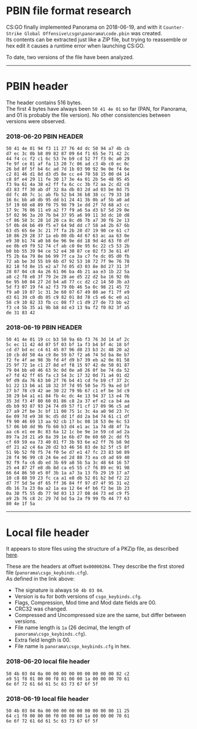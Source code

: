 # PBIN file format research

CS:GO finally implemented Panorama on 2018-06-19, and with it `Counter-Strike Global Offensive\csgo\panorama\code.pbin` was
created.  
Its contents can be extracted just like a ZIP file, but trying to reassemble or hex edit it causes a runtime error when
launching CS:GO.

To date, two versions of the file have been analyzed.

---

# PBIN header

The header contains 516 bytes.  
The first 4 bytes have always been `50 41 4e 01` so far (PAN, for Panorama, and 01 is probably the file version).
No other consistencies between versions were observed. 

### 2018-06-20 PBIN HEADER
```
50 41 4e 01 94 f3 11 27 76 4d dc 50 94 a7 4b cb
d7 ec 3c 0b b8 09 82 87 09 64 f1 65 5e 71 42 2c
44 f4 cc f2 c1 6c 53 7e b9 cd 52 7f f3 0c a0 29
fe 9f ce 81 af fa 13 20 7c 06 ad c3 4b c0 ec 0c
26 bd 8f 5f b4 6c ad 7d 1b 03 90 92 9e 0e f4 6e
c2 81 46 d1 8d d3 d5 8e cc e4 70 58 15 00 d4 14
c8 8f e4 29 11 fe 30 17 3e 4a 01 2b 5e 48 95 45
f3 9a 61 4a 38 e2 ff fa 6c cc 3b f2 aa 2c d2 c8
d3 83 ff 30 ab df 32 8a db 03 2d ad 03 be 8d 75
dd fc 40 7c 1c ab fb 52 b4 36 b8 38 cc 79 33 10
16 6c bb a0 db 95 dd b1 24 41 3b 0b af 5b a0 ad
5f 19 60 e8 89 f0 75 98 79 1e dd 2f 7d 68 a3 cc
17 9c 76 06 11 e9 a2 f7 f9 a6 5a d3 b7 5d 29 0e
5f 02 96 3a 20 7b b4 37 95 a6 99 11 3d dc 10 d8
cf 86 58 3c 28 1d 20 ca 8c d6 7b a7 30 f6 2e 13
5f 0b d4 b6 49 f5 e7 64 9d dd c7 58 a4 2b 67 6b
63 d5 65 6e 3c 21 7f fa 2b 20 d7 19 90 ce 61 c7
10 86 29 28 37 1a eb 00 db 4d 67 63 ac aa 63 0e
e9 30 b1 74 a0 b8 6e 96 9e dd 18 9d 4d 63 f0 df
ee 0b e9 f9 52 74 cf ab c0 0e 95 6c 22 c5 53 2b
b0 bb 55 39 94 ce 52 e4 30 87 ce 02 f3 3e 61 4f
f5 2b 6a 79 8e b6 99 7f ca 3a c7 fe dc 05 d0 fb
72 ab be 3d 55 b9 6b d7 92 53 10 72 7f 9e 76 78
82 18 fd 8e 15 e2 a7 7d 05 d3 03 8e 8d 27 31 3f
28 07 04 c8 4a 26 61 06 ba 4b 21 aa e3 1b 22 5a
a8 c2 f8 e8 3f 79 2e 28 ae d5 22 d2 ba 16 92 0b
6e 95 b0 84 27 2d b4 a8 77 cc d2 c2 14 50 3b a3
5d f3 07 19 f4 a2 f3 79 0b 46 5a 0c 98 21 45 72
f9 a0 19 07 1c 31 3e 60 07 67 49 80 ae f1 7f e9
d3 61 39 c0 db 05 c9 82 01 8d 78 c5 e6 6c e0 a1
58 c9 10 82 33 fb cc 08 f7 c1 d9 27 de 73 bb e2
f3 c4 5b 35 a1 9b b8 4d e3 13 9a f2 f0 02 3f a5
de 31 83 42
```

### 2018-06-19 PBIN HEADER
```
50 41 4e 01 19 cc b3 58 9a 6b f3 76 3d 14 af 2c
5c ec 11 42 4d 07 5f 03 bf 1a f3 b4 bf 4c 18 bf
cd d7 bd ec c4 61 45 07 96 d8 23 b3 2c 48 20 a2
10 cb dd 50 4a c9 8e 59 b7 f2 a6 74 5d ba 8e b7
f2 fe 4f ae 98 3b fd 4f d9 b7 39 eb a2 0e 01 58
25 9f 72 1e c1 27 8d ef f8 15 97 42 de 50 01 87
79 04 bb e0 46 63 9c 0d 0e a0 26 0f be 74 da 52
e7 fd 42 ff 65 fa c3 54 3c 17 32 0d 71 a4 01 d2
9f d9 da 76 63 b0 2f 76 b4 41 cd fe b9 cf 37 2c
b1 22 13 b6 a1 18 32 3f 7d 95 50 5e 75 9a ed bf
27 b7 78 c9 42 ae 30 22 79 9b 67 c1 ef be 3d c9
38 29 b4 a1 e1 84 fb 4c dc 4e 13 94 37 13 e4 76
35 3d f3 4f 80 60 01 86 c8 2a 37 ef e2 ca b4 aa
db b9 93 87 93 24 74 d9 57 f1 cf 17 09 96 c5 ad
27 a9 2f be 3c bf 11 00 75 1c 3c 4a a0 9d 23 7c
6e 09 7d e9 38 9c d5 dd 1f dd 2a b4 74 61 c1 df
f9 90 46 69 13 aa 92 cb 17 bc 08 18 53 0e 6c 53
57 06 b0 dd 9b fb 60 b3 d4 e1 ac 1a 74 d8 4f 7a
aa c6 e1 ee 8c 83 6a 12 1c be 9e 1e 59 cd ad 2a
89 7a 2d 21 a9 8a 39 1e 6b d7 0e 60 60 2c dd f5
cf 69 59 ea 73 40 01 f7 3b 93 6e e2 ff 76 b8 9d
df 21 a2 c4 6a 20 d2 b3 46 56 83 de b2 5f c5 8f
51 9b 52 f0 f5 74 f0 5e d7 e1 47 fc 23 83 b0 89
28 f4 96 99 c8 24 6e ed 2d 88 73 ea c0 ad 69 40
92 f9 fa c6 db ed 3b 69 a8 5b 5a 3c 48 64 16 57
25 e4 87 2f e8 db 8d ca e5 55 c7 f6 89 ec 91 98
66 64 86 50 e5 0f 3b 1a a7 3a 13 fb 29 19 17 a7
10 c8 88 59 23 fc ca a1 e8 db 52 01 b2 bd f2 22
d7 7f 5d 5e df 65 ff 36 84 ff 97 d7 4f 95 31 e2
db 16 7a 23 0a a2 1a ea 12 6e 4f b6 f2 be 1b 23
0a 38 f5 55 db 77 9d 03 13 27 08 d4 73 ed c9 f5
a9 2b 76 c8 2c 29 7d bd 5a 2a f9 99 fb 44 77 63
80 4e 1f 5a
```

---

# Local file header

It appears to store files using the structure of a PKZip file, as described [here](https://users.cs.jmu.edu/buchhofp/forensics/formats/pkzip.html).  

These are the headers at offset `0x00000204`. They describe the first stored file (`panorama\csgo_keybinds.cfg`).  
As defined in the link above:  
- The signature is always `50 4b 03 04`.
- Version is `0a` for both versions of `csgo_keybinds.cfg`.
- Flags, Compression, Mod time and Mod date fields are 00.
- CRC32 was changed.
- Compressed and Uncompressed size are the same, but differ between versions.
- File name length is `1a` (26 decimal, the length of `panorama\csgo_keybinds.cfg`).
- Extra field length is 00.
- File name is `panorama\csgo_keybinds.cfg` in hex.


### 2018-06-20 local file header
```
50 4b 03 04 0a 00 00 00 00 00 00 00 00 00 82 c2
a9 51 f8 01 00 00 f8 01 00 00 1a 00 00 00 70 61
6e 6f 72 61 6d 61 5c 63 73 67 6f 5f
```

### 2018-06-19 local file header
```
50 4b 03 04 0a 00 00 00 00 00 00 00 00 00 11 25
64 c1 f0 00 00 00 f0 00 00 00 1a 00 00 00 70 61
6e 6f 72 61 6d 61 5c 63 73 67 6f 5f
```
